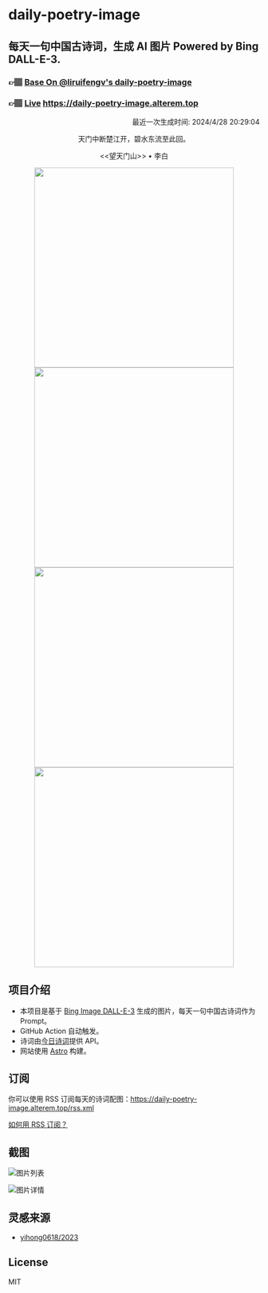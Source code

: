 
# daily-poetry-image

## 每天一句中国古诗词，生成 AI 图片 Powered by Bing DALL-E-3.

### 👉🏽 [Base On @liruifengv's daily-poetry-image](https://github.com/liruifengv/daily-poetry-image)

### 👉🏽 [Live](https://daily-poetry-image.alterem.top/) https://daily-poetry-image.alterem.top

<p align="right">
  最近一次生成时间: 2024/4/28 20:29:04
</p>
<p align="center">
天门中断楚江开，碧水东流至此回。
</p>
<p align="center">
<<望天门山>> • 李白
</p>
<p align="center">
<img src="https://tse2.mm.bing.net/th/id/OIG2.IPKvOWWKw_ycEZcb_DAj" height="400" width="400" />
<img src="https://tse2.mm.bing.net/th/id/OIG2.gNi_wcTD3dgMfLOFDpWr" height="400" width="400" />
<img src="https://tse3.mm.bing.net/th/id/OIG2.DnFdB7EJrGXNuNn_MJ2s" height="400" width="400" />
<img src="https://tse2.mm.bing.net/th/id/OIG2.PfhNtK9ZKrf2kmYdUf3N" height="400" width="400" />
</p>

## 项目介绍

-   本项目是基于 [Bing Image DALL-E-3](https://www.bing.com/images/create) 生成的图片，每天一句中国古诗词作为 Prompt。
-   GitHub Action 自动触发。
-   诗词由[今日诗词](https://www.jinrishici.com/)提供 API。
-   网站使用 [Astro](https://astro.build) 构建。

## 订阅

你可以使用 RSS 订阅每天的诗词配图：https://daily-poetry-image.alterem.top/rss.xml

[如何用 RSS 订阅？](https://zhuanlan.zhihu.com/p/55026716)

## 截图

![图片列表](./screenshots/Snipaste_2023-12-28_21-00-26.png)

![图片详情](./screenshots/Snipaste_2023-12-28_21-00-53.png)

## 灵感来源

-   [yihong0618/2023](https://github.com/yihong0618/2023)

## License

MIT
